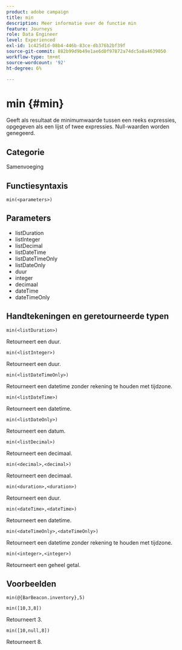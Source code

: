 ```yaml
---
product: adobe campaign
title: min
description: Meer informatie over de functie min
feature: Journeys
role: Data Engineer
level: Experienced
exl-id: 1c425d1d-08b4-446b-83ce-db376b2bf39f
source-git-commit: 882b99d9b49e1ae6d0f97872a74dc5a8a4639050
workflow-type: tm+mt
source-wordcount: '92'
ht-degree: 6%

---
```


# min {#min}

Geeft als resultaat de minimumwaarde tussen een reeks expressies, opgegeven als een lijst of twee expressies. Null-waarden worden genegeerd.

## Categorie

Samenvoeging

## Functiesyntaxis

`min(<parameters>)`

## Parameters

* listDuration
* listInteger
* listDecimal
* listDateTime
* listDateTimeOnly
* listDateOnly
* duur
* integer
* decimaal
* dateTime
* dateTimeOnly

## Handtekeningen en geretourneerde typen

`min(<listDuration>)`

Retourneert een duur.

`min(<listInteger>)`

Retourneert een duur.

`min(<listDateTimeOnly>)`

Retourneert een datetime zonder rekening te houden met tijdzone.

`min(<listDateTime>)`

Retourneert een datetime.

`min(<listDateOnly>)`

Retourneert een datum.

`min(<listDecimal>)`

Retourneert een decimaal.

`min(<decimal>,<decimal>)`

Retourneert een decimaal.

`min(<duration>,<duration>)`

Retourneert een duur.

`min(<dateTime>,<dateTime>)`

Retourneert een datetime.

`min(<dateTimeOnly>,<dateTimeOnly>)`

Retourneert een datetime zonder rekening te houden met tijdzone.

`min(<integer>,<integer>)`

Retourneert een geheel getal.

## Voorbeelden

`min(@{BarBeacon.inventory},5)`

`min([10,3,8])`

Retourneert 3.

`min([10,null,8])`

Retourneert 8.
